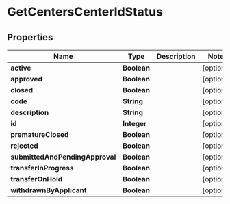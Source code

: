 

# GetCentersCenterIdStatus


## Properties

| Name | Type | Description | Notes |
|------------ | ------------- | ------------- | -------------|
|**active** | **Boolean** |  |  [optional] |
|**approved** | **Boolean** |  |  [optional] |
|**closed** | **Boolean** |  |  [optional] |
|**code** | **String** |  |  [optional] |
|**description** | **String** |  |  [optional] |
|**id** | **Integer** |  |  [optional] |
|**prematureClosed** | **Boolean** |  |  [optional] |
|**rejected** | **Boolean** |  |  [optional] |
|**submittedAndPendingApproval** | **Boolean** |  |  [optional] |
|**transferInProgress** | **Boolean** |  |  [optional] |
|**transferOnHold** | **Boolean** |  |  [optional] |
|**withdrawnByApplicant** | **Boolean** |  |  [optional] |



